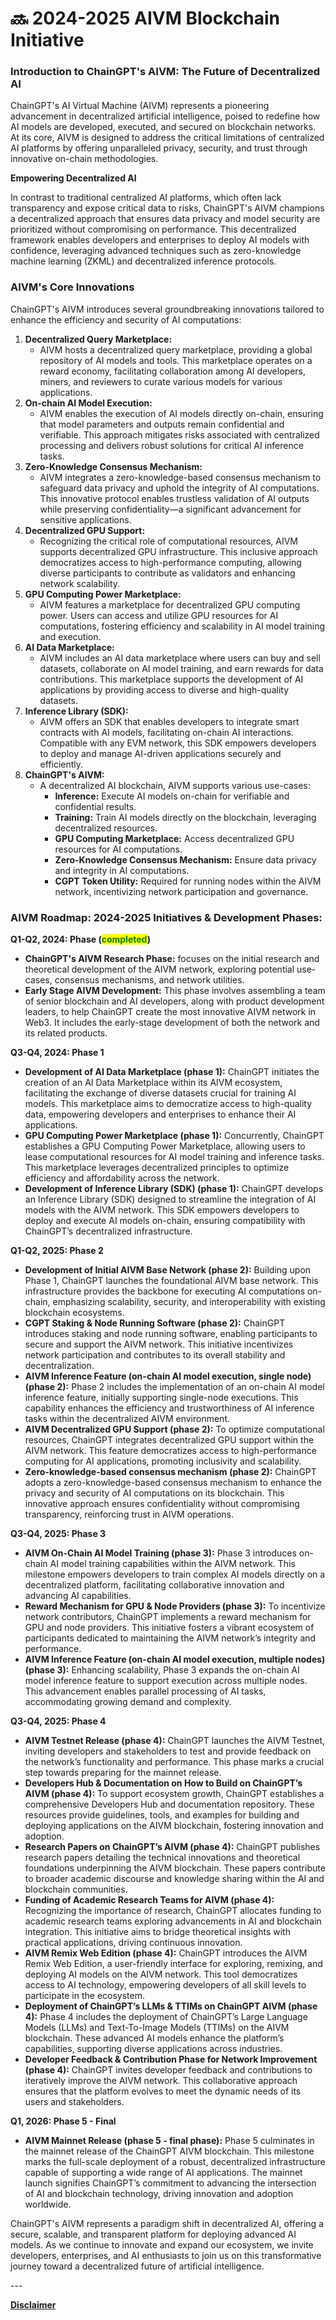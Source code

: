 # 🔜 2024-2025 AIVM Blockchain Initiative

### **Introduction to ChainGPT's AIVM: The Future of Decentralized AI**

ChainGPT's AI Virtual Machine (AIVM) represents a pioneering advancement in decentralized artificial intelligence, poised to redefine how AI models are developed, executed, and secured on blockchain networks. At its core, AIVM is designed to address the critical limitations of centralized AI platforms by offering unparalleled privacy, security, and trust through innovative on-chain methodologies.

**Empowering Decentralized AI**

In contrast to traditional centralized AI platforms, which often lack transparency and expose critical data to risks, ChainGPT's AIVM champions a decentralized approach that ensures data privacy and model security are prioritized without compromising on performance. This decentralized framework enables developers and enterprises to deploy AI models with confidence, leveraging advanced techniques such as zero-knowledge machine learning (ZKML) and decentralized inference protocols.

### **AIVM's Core Innovations**

ChainGPT's AIVM introduces several groundbreaking innovations tailored to enhance the efficiency and security of AI computations:

1. **Decentralized Query Marketplace:**
   * AIVM hosts a decentralized query marketplace, providing a global repository of AI models and tools. This marketplace operates on a reward economy, facilitating collaboration among AI developers, miners, and reviewers to curate various models for various applications.
2. **On-chain AI Model Execution:**
   * AIVM enables the execution of AI models directly on-chain, ensuring that model parameters and outputs remain confidential and verifiable. This approach mitigates risks associated with centralized processing and delivers robust solutions for critical AI inference tasks.
3. **Zero-Knowledge Consensus Mechanism:**
   * AIVM integrates a zero-knowledge-based consensus mechanism to safeguard data privacy and uphold the integrity of AI computations. This innovative protocol enables trustless validation of AI outputs while preserving confidentiality—a significant advancement for sensitive applications.
4. **Decentralized GPU Support:**
   * Recognizing the critical role of computational resources, AIVM supports decentralized GPU infrastructure. This inclusive approach democratizes access to high-performance computing, allowing diverse participants to contribute as validators and enhancing network scalability.
5. **GPU Computing Power Marketplace:**
   * AIVM features a marketplace for decentralized GPU computing power. Users can access and utilize GPU resources for AI computations, fostering efficiency and scalability in AI model training and execution.
6. **AI Data Marketplace:**
   * AIVM includes an AI data marketplace where users can buy and sell datasets, collaborate on AI model training, and earn rewards for data contributions. This marketplace supports the development of AI applications by providing access to diverse and high-quality datasets.
7. **Inference Library (SDK):**
   * AIVM offers an SDK that enables developers to integrate smart contracts with AI models, facilitating on-chain AI interactions. Compatible with any EVM network, this SDK empowers developers to deploy and manage AI-driven applications securely and efficiently.
8. **ChainGPT's AIVM:**
   * A decentralized AI blockchain, AIVM supports various use-cases:
     * **Inference:** Execute AI models on-chain for verifiable and confidential results.
     * **Training:** Train AI models directly on the blockchain, leveraging decentralized resources.
     * **GPU Computing Marketplace:** Access decentralized GPU resources for AI computations.
     * **Zero-Knowledge Consensus Mechanism:** Ensure data privacy and integrity in AI computations.
     * **CGPT Token Utility:** Required for running nodes within the AIVM network, incentivizing network participation and governance.

### **AIVM Roadmap: 2024-2025 Initiatives & Development Phases:**

**Q1-Q2, 2024: Phase (**<mark style="color:green;">**completed**</mark>**)**

* **ChainGPT's AIVM Research Phase:** focuses on the initial research and theoretical development of the AIVM network, exploring potential use-cases, consensus mechanisms, and network utilities.
* **Early Stage AIVM Development:** This phase involves assembling a team of senior blockchain and AI developers, along with product development leaders, to help ChainGPT create the most innovative AIVM network in Web3. It includes the early-stage development of both the network and its related products.

**Q3-Q4, 2024: Phase 1**

* **Development of AI Data Marketplace (phase 1):** ChainGPT initiates the creation of an AI Data Marketplace within its AIVM ecosystem, facilitating the exchange of diverse datasets crucial for training AI models. This marketplace aims to democratize access to high-quality data, empowering developers and enterprises to enhance their AI applications.
* **GPU Computing Power Marketplace (phase 1):** Concurrently, ChainGPT establishes a GPU Computing Power Marketplace, allowing users to lease computational resources for AI model training and inference tasks. This marketplace leverages decentralized principles to optimize efficiency and affordability across the network.
* **Development of Inference Library (SDK) (phase 1):** ChainGPT develops an Inference Library (SDK) designed to streamline the integration of AI models with the AIVM network. This SDK empowers developers to deploy and execute AI models on-chain, ensuring compatibility with ChainGPT’s decentralized infrastructure.

**Q1-Q2, 2025: Phase 2**

* **Development of Initial AIVM Base Network (phase 2):** Building upon Phase 1, ChainGPT launches the foundational AIVM base network. This infrastructure provides the backbone for executing AI computations on-chain, emphasizing scalability, security, and interoperability with existing blockchain ecosystems.
* **CGPT Staking & Node Running Software (phase 2):** ChainGPT introduces staking and node running software, enabling participants to secure and support the AIVM network. This initiative incentivizes network participation and contributes to its overall stability and decentralization.
* **AIVM Inference Feature (on-chain AI model execution, single node) (phase 2):** Phase 2 includes the implementation of an on-chain AI model inference feature, initially supporting single-node executions. This capability enhances the efficiency and trustworthiness of AI inference tasks within the decentralized AIVM environment.
* **AIVM Decentralized GPU Support (phase 2):** To optimize computational resources, ChainGPT integrates decentralized GPU support within the AIVM network. This feature democratizes access to high-performance computing for AI applications, promoting inclusivity and scalability.
* **Zero-knowledge-based consensus mechanism (phase 2):** ChainGPT adopts a zero-knowledge-based consensus mechanism to enhance the privacy and security of AI computations on its blockchain. This innovative approach ensures confidentiality without compromising transparency, reinforcing trust in AIVM operations.

**Q3-Q4, 2025: Phase 3**

* **AIVM On-Chain AI Model Training (phase 3):** Phase 3 introduces on-chain AI model training capabilities within the AIVM network. This milestone empowers developers to train complex AI models directly on a decentralized platform, facilitating collaborative innovation and advancing AI capabilities.
* **Reward Mechanism for GPU & Node Providers (phase 3):** To incentivize network contributors, ChainGPT implements a reward mechanism for GPU and node providers. This initiative fosters a vibrant ecosystem of participants dedicated to maintaining the AIVM network’s integrity and performance.
* **AIVM Inference Feature (on-chain AI model execution, multiple nodes) (phase 3):** Enhancing scalability, Phase 3 expands the on-chain AI model inference feature to support execution across multiple nodes. This advancement enables parallel processing of AI tasks, accommodating growing demand and complexity.

**Q3-Q4, 2025: Phase 4**

* **AIVM Testnet Release (phase 4):** ChainGPT launches the AIVM Testnet, inviting developers and stakeholders to test and provide feedback on the network’s functionality and performance. This phase marks a crucial step towards preparing for the mainnet release.
* **Developers Hub & Documentation on How to Build on ChainGPT’s AIVM (phase 4):** To support ecosystem growth, ChainGPT establishes a comprehensive Developers Hub and documentation repository. These resources provide guidelines, tools, and examples for building and deploying applications on the AIVM blockchain, fostering innovation and adoption.
* **Research Papers on ChainGPT’s AIVM (phase 4):** ChainGPT publishes research papers detailing the technical innovations and theoretical foundations underpinning the AIVM blockchain. These papers contribute to broader academic discourse and knowledge sharing within the AI and blockchain communities.
* **Funding of Academic Research Teams for AIVM (phase 4):** Recognizing the importance of research, ChainGPT allocates funding to academic research teams exploring advancements in AI and blockchain integration. This initiative aims to bridge theoretical insights with practical applications, driving continuous innovation.
* **AIVM Remix Web Edition (phase 4):** ChainGPT introduces the AIVM Remix Web Edition, a user-friendly interface for exploring, remixing, and deploying AI models on the AIVM network. This tool democratizes access to AI technology, empowering developers of all skill levels to participate in the ecosystem.
* **Deployment of ChainGPT’s LLMs & TTIMs on ChainGPT AIVM (phase 4):** Phase 4 includes the deployment of ChainGPT’s Large Language Models (LLMs) and Text-To-Image Models (TTIMs) on the AIVM blockchain. These advanced AI models enhance the platform’s capabilities, supporting diverse applications across industries.
* **Developer Feedback & Contribution Phase for Network Improvement (phase 4):** ChainGPT invites developer feedback and contributions to iteratively improve the AIVM network. This collaborative approach ensures that the platform evolves to meet the dynamic needs of its users and stakeholders.

**Q1, 2026: Phase 5 - Final**

* **AIVM Mainnet Release (phase 5 - final phase):** Phase 5 culminates in the mainnet release of the ChainGPT AIVM blockchain. This milestone marks the full-scale deployment of a robust, decentralized infrastructure capable of supporting a wide range of AI applications. The mainnet launch signifies ChainGPT’s commitment to advancing the intersection of AI and blockchain technology, driving innovation and adoption worldwide.

ChainGPT's AIVM represents a paradigm shift in decentralized AI, offering a secure, scalable, and transparent platform for deploying advanced AI models. As we continue to innovate and expand our ecosystem, we invite developers, enterprises, and AI enthusiasts to join us on this transformative journey toward a decentralized future of artificial intelligence.

\---

[**Disclaimer**](../../misc/legal-docs/disclaimer.md)
